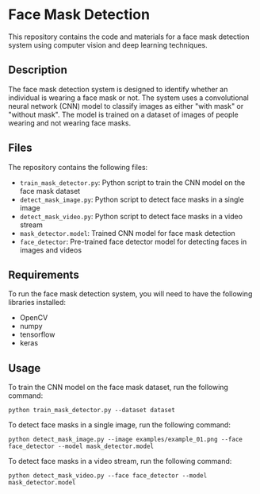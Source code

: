 # Face Mask Detection

This repository contains the code and materials for a face mask detection system using computer vision and deep learning techniques.

## Description

The face mask detection system is designed to identify whether an individual is wearing a face mask or not. The system uses a convolutional neural network (CNN) model to classify images as either "with mask" or "without mask". The model is trained on a dataset of images of people wearing and not wearing face masks.

## Files

The repository contains the following files:

- `train_mask_detector.py`: Python script to train the CNN model on the face mask dataset
- `detect_mask_image.py`: Python script to detect face masks in a single image
- `detect_mask_video.py`: Python script to detect face masks in a video stream
- `mask_detector.model`: Trained CNN model for face mask detection
- `face_detector`: Pre-trained face detector model for detecting faces in images and videos

## Requirements

To run the face mask detection system, you will need to have the following libraries installed:

- OpenCV
- numpy
- tensorflow
- keras

## Usage

To train the CNN model on the face mask dataset, run the following command:

```
python train_mask_detector.py --dataset dataset
```

To detect face masks in a single image, run the following command:

```
python detect_mask_image.py --image examples/example_01.png --face face_detector --model mask_detector.model
```

To detect face masks in a video stream, run the following command:

```
python detect_mask_video.py --face face_detector --model mask_detector.model
```
